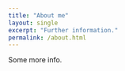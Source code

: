 ```yaml
---
title: "About me"
layout: single
excerpt: "Further information."
permalink: /about.html
---
```


Some more info.
